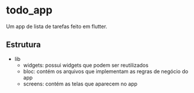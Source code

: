 # todo_app

Um app de lista de tarefas feito em flutter.

## Estrutura

- lib
    - widgets: possui widgets que podem ser reutilizados
    - bloc: contém os arquivos que implementam as regras de negócio do app
    - screens: contém as telas que aparecem no app